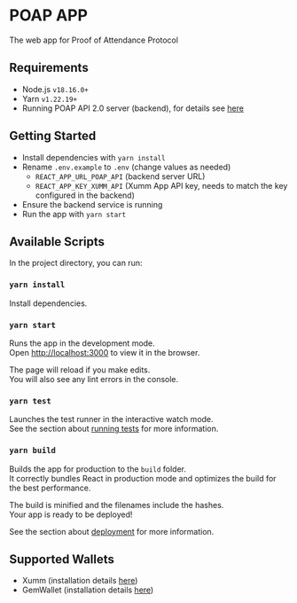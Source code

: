 # POAP APP

The web app for Proof of Attendance Protocol

## Requirements
- Node.js `v18.16.0+`
- Yarn `v1.22.19+`
- Running POAP API 2.0 server (backend), for details see [here](https://github.com/rikublock/POAP-API2)

## Getting Started
- Install dependencies with `yarn install`
- Rename `.env.example` to `.env` (change values as needed)
  - `REACT_APP_URL_POAP_API` (backend server URL)
  - `REACT_APP_KEY_XUMM_API` (Xumm App API key, needs to match the key configured in the backend)
- Ensure the backend service is running
- Run the app with `yarn start`

## Available Scripts

In the project directory, you can run:

### `yarn install`

Install dependencies.

### `yarn start`

Runs the app in the development mode.\
Open [http://localhost:3000](http://localhost:3000) to view it in the browser.

The page will reload if you make edits.\
You will also see any lint errors in the console.

### `yarn test`

Launches the test runner in the interactive watch mode.\
See the section about [running tests](https://facebook.github.io/create-react-app/docs/running-tests) for more information.

### `yarn build`

Builds the app for production to the `build` folder.\
It correctly bundles React in production mode and optimizes the build for the best performance.

The build is minified and the filenames include the hashes.\
Your app is ready to be deployed!

See the section about [deployment](https://facebook.github.io/create-react-app/docs/deployment) for more information.

## Supported Wallets
- Xumm (installation details [here](https://xumm.app/))
- GemWallet (installation details [here](https://gemwallet.app/))
